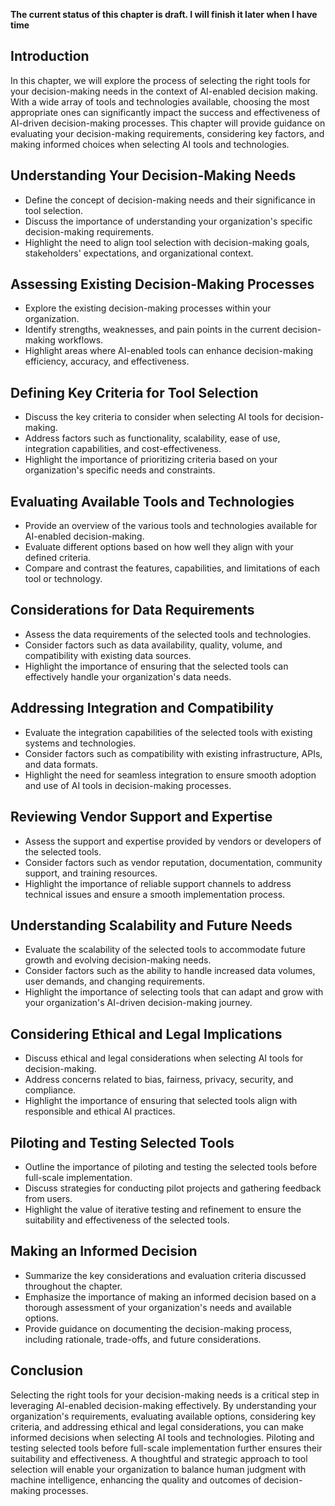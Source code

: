 **The current status of this chapter is draft. I will finish it later when I have time**

Introduction
------------

In this chapter, we will explore the process of selecting the right tools for your decision-making needs in the context of AI-enabled decision making. With a wide array of tools and technologies available, choosing the most appropriate ones can significantly impact the success and effectiveness of AI-driven decision-making processes. This chapter will provide guidance on evaluating your decision-making requirements, considering key factors, and making informed choices when selecting AI tools and technologies.

Understanding Your Decision-Making Needs
----------------------------------------

* Define the concept of decision-making needs and their significance in tool selection.
* Discuss the importance of understanding your organization's specific decision-making requirements.
* Highlight the need to align tool selection with decision-making goals, stakeholders' expectations, and organizational context.

Assessing Existing Decision-Making Processes
--------------------------------------------

* Explore the existing decision-making processes within your organization.
* Identify strengths, weaknesses, and pain points in the current decision-making workflows.
* Highlight areas where AI-enabled tools can enhance decision-making efficiency, accuracy, and effectiveness.

Defining Key Criteria for Tool Selection
----------------------------------------

* Discuss the key criteria to consider when selecting AI tools for decision-making.
* Address factors such as functionality, scalability, ease of use, integration capabilities, and cost-effectiveness.
* Highlight the importance of prioritizing criteria based on your organization's specific needs and constraints.

Evaluating Available Tools and Technologies
-------------------------------------------

* Provide an overview of the various tools and technologies available for AI-enabled decision-making.
* Evaluate different options based on how well they align with your defined criteria.
* Compare and contrast the features, capabilities, and limitations of each tool or technology.

Considerations for Data Requirements
------------------------------------

* Assess the data requirements of the selected tools and technologies.
* Consider factors such as data availability, quality, volume, and compatibility with existing data sources.
* Highlight the importance of ensuring that the selected tools can effectively handle your organization's data needs.

Addressing Integration and Compatibility
----------------------------------------

* Evaluate the integration capabilities of the selected tools with existing systems and technologies.
* Consider factors such as compatibility with existing infrastructure, APIs, and data formats.
* Highlight the need for seamless integration to ensure smooth adoption and use of AI tools in decision-making processes.

Reviewing Vendor Support and Expertise
--------------------------------------

* Assess the support and expertise provided by vendors or developers of the selected tools.
* Consider factors such as vendor reputation, documentation, community support, and training resources.
* Highlight the importance of reliable support channels to address technical issues and ensure a smooth implementation process.

Understanding Scalability and Future Needs
------------------------------------------

* Evaluate the scalability of the selected tools to accommodate future growth and evolving decision-making needs.
* Consider factors such as the ability to handle increased data volumes, user demands, and changing requirements.
* Highlight the importance of selecting tools that can adapt and grow with your organization's AI-driven decision-making journey.

Considering Ethical and Legal Implications
------------------------------------------

* Discuss ethical and legal considerations when selecting AI tools for decision-making.
* Address concerns related to bias, fairness, privacy, security, and compliance.
* Highlight the importance of ensuring that selected tools align with responsible and ethical AI practices.

Piloting and Testing Selected Tools
-----------------------------------

* Outline the importance of piloting and testing the selected tools before full-scale implementation.
* Discuss strategies for conducting pilot projects and gathering feedback from users.
* Highlight the value of iterative testing and refinement to ensure the suitability and effectiveness of the selected tools.

Making an Informed Decision
---------------------------

* Summarize the key considerations and evaluation criteria discussed throughout the chapter.
* Emphasize the importance of making an informed decision based on a thorough assessment of your organization's needs and available options.
* Provide guidance on documenting the decision-making process, including rationale, trade-offs, and future considerations.

Conclusion
----------

Selecting the right tools for your decision-making needs is a critical step in leveraging AI-enabled decision-making effectively. By understanding your organization's requirements, evaluating available options, considering key criteria, and addressing ethical and legal considerations, you can make informed decisions when selecting AI tools and technologies. Piloting and testing selected tools before full-scale implementation further ensures their suitability and effectiveness. A thoughtful and strategic approach to tool selection will enable your organization to balance human judgment with machine intelligence, enhancing the quality and outcomes of decision-making processes.
